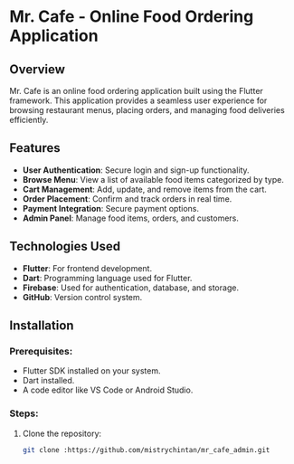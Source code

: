 # Mr. Cafe - Online Food Ordering Application

## Overview
Mr. Cafe is an online food ordering application built using the Flutter framework. This application provides a seamless user experience for browsing restaurant menus, placing orders, and managing food deliveries efficiently.

## Features
- **User Authentication**: Secure login and sign-up functionality.
- **Browse Menu**: View a list of available food items categorized by type.
- **Cart Management**: Add, update, and remove items from the cart.
- **Order Placement**: Confirm and track orders in real time.
- **Payment Integration**: Secure payment options.
- **Admin Panel**: Manage food items, orders, and customers.

## Technologies Used
- **Flutter**: For frontend development.
- **Dart**: Programming language used for Flutter.
- **Firebase**: Used for authentication, database, and storage.
- **GitHub**: Version control system.

## Installation
### Prerequisites:
- Flutter SDK installed on your system.
- Dart installed.
- A code editor like VS Code or Android Studio.

### Steps:
1. Clone the repository:
   ```sh
   git clone :https://github.com/mistrychintan/mr_cafe_admin.git
